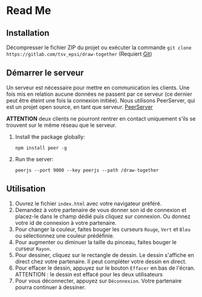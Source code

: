 # Read Me
## Installation
Décompresser le fichier ZIP du projet ou exécuter la commande
```git clone https://gitlab.com/tsv_epsi/draw-together``` (Requiert [Git](https://git-scm.com/downloads))

## Démarrer le serveur
Un serveur est nécessaire pour mettre en communication les clients. Une fois mis en relation aucune données ne passent par ce serveur (ce dernier peut être éteint une fois la connexion initiée).
Nous utilisons PeerServer, qui est un projet open source, en tant que serveur. [PeerServer](https://github.com/peers/peerjs-server)

**ATTENTION** deux clients ne pourront rentrer en contact uniquement s'ils se trouvent sur le même réseau que le serveur.

1. Install the package globally:
    ```shell script
    npm install peer -g
    ```
    
1. Run the server:
    ```shell script
    peerjs --port 9000 --key peerjs --path /draw-together
    ```

## Utilisation
1. Ouvrez le fichier `index.html` avec votre navigateur préféré.
1. Demandez à votre partenaire de vous donner son id de connexion et placez-le 
dans le champ dédié puis cliquez sur connexion. Ou donnez votre id de connexion à votre partenaire.
1. Pour changer la couleur, faites bouger les curseurs `Rouge`, `Vert` et `Bleu` ou sélectionnez
une couleur prédéfinie.
1. Pour augmenter ou diminuer la taille du pinceau, faites bouger le curseur `Rayon`.
1. Pour dessiner, cliquez sur le rectangle de dessin. Le dessin s'affiche en direct chez votre partenaire.
Il peut compléter votre dessin en direct.
1. Pour effacer le dessin, appuyez sur le bouton `Effacer` en bas de l'écran. 
ATTENTION : le dessin est effacé pour les deux utilisateurs
1. Pour vous déconnecter, appuyez sur `Déconnexion`. Votre partenaire pourra continuer à dessiner.
